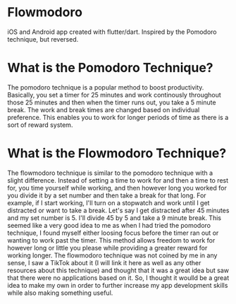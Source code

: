 # Flowmodoro
iOS and Android app created with flutter/dart. Inspired by the Pomodoro technique, but reversed. 

# What is the Pomodoro Technique?
The pomodoro technique is a popular method to boost productivity. Basically, you set a timer for 25 minutes and work continously throughout those 25 minutes and then when the timer runs out, you take a 5 minute break. The work and break times are changed based on individual preference. This enables you to work for longer periods of time as there is a sort of reward system. 

# What is the Flowmodoro Technique?
The flowmodoro technique is similar to the pomodoro technique with a slight difference. Instead of setting a time to work for and then a time to rest for, you time yourself while working, and then however long you worked for you divide it by a set number and then take a break for that long. For example, if I start working, I'll turn on a stopwatch and work until I get distracted or want to take a break. Let's say I get distracted after 45 minutes and my set number is 5. I'll divide 45 by 5 and take a 9 minute break. This seemed like a very good idea to me as when I had tried the pomodoro technique, I found myself either loosing focus before the timer ran out or wanting to work past the timer. This method allows freedom to work for however long or little you please while providing a greater reward for working longer. The flowmodoro technique was not coined by me in any sense, I saw a TikTok about it (I will link it here as well as any other resources about this technique) and thought that it was a great idea but saw that there were no applications based on it. So, I thought it woulld be a great idea to make my own in order to further increase my app development skills while also making something useful. 
